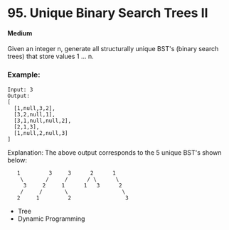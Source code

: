 # 95. Unique Binary Search Trees II
#### Medium

Given an integer n, generate all structurally unique BST's (binary search trees) that store values 1 ... n.

### Example:

```
Input: 3
Output:
[
  [1,null,3,2],
  [3,2,null,1],
  [3,1,null,null,2],
  [2,1,3],
  [1,null,2,null,3]
]
```
Explanation:
The above output corresponds to the 5 unique BST's shown below:

```
   1         3     3      2      1
    \       /     /      / \      \
     3     2     1      1   3      2
    /     /       \                 \
   2     1         2                 3
```

* Tree
* Dynamic Programming

